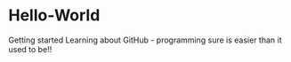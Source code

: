 # Hello-World
Getting started
Learning about GitHub - programming sure is easier than it used to be!!
